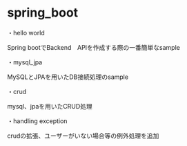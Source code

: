 # spring_boot

・hello world

Spring bootでBackend　APIを作成する際の一番簡単なsample

・mysql_jpa

MySQLとJPAを用いたDB接続処理のsample

・crud

mysql、jpaを用いたCRUD処理

・handling exception

crudの拡張、ユーザーがいない場合等の例外処理を追加
